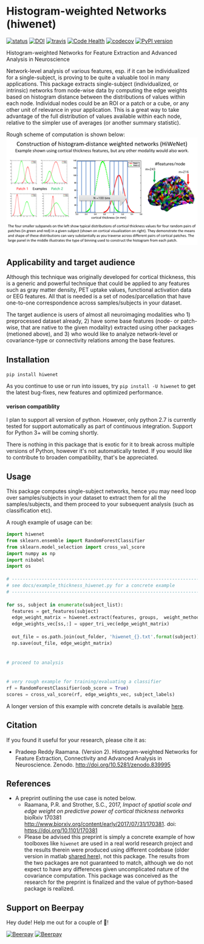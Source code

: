 # Histogram-weighted Networks (hiwenet)

[![status](http://joss.theoj.org/papers/df10a3a527fe169447a64c0cc810ff3c/status.svg)](http://joss.theoj.org/papers/df10a3a527fe169447a64c0cc810ff3c)
[![DOI](https://zenodo.org/badge/DOI/10.5281/zenodo.839995.svg)](https://doi.org/10.5281/zenodo.839995)
[![travis](https://travis-ci.org/raamana/hiwenet.svg?branch=master)](https://travis-ci.org/raamana/hiwenet.svg?branch=master)
[![Code Health](https://landscape.io/github/raamana/hiwenet/master/landscape.svg?style=flat)](https://landscape.io/github/raamana/hiwenet/master)
[![codecov](https://codecov.io/gh/raamana/hiwenet/branch/master/graph/badge.svg)](https://codecov.io/gh/raamana/hiwenet)
[![PyPI version](https://badge.fury.io/py/hiwenet.svg)](https://badge.fury.io/py/hiwenet)


Histogram-weighted Networks for Feature Extraction and Advanced Analysis in Neuroscience

Network-level analysis of various features, esp. if it can be individualized for a single-subject, is proving to be quite a valuable tool in many applications. This package extracts single-subject (individualized, or intrinsic) networks from node-wise data by computing the edge weights based on histogram distance between the distributions of values within each node. Individual nodes could be an ROI or a patch or a cube, or any other unit of relevance in your application. This is a great way to take advantage of the full distribution of values available within each node, relative to the simpler use of averages (or another summary statistic). 

Rough scheme of computation is shown below:
![illustration](docs/illustration.png)

## Applicability and target audience

Although this technique was originally developed for cortical thickness, this is a generic and powerful technique that could be applied to any features such as gray matter density, PET uptake values, functional activation data or EEG features. All that is needed is a set of nodes/parcellation that have one-to-one correspondence across samples/subjects in your dataset.

The target audience is users of almost all neuroimaging modalities who 1) preprocessed dataset already, 2) have some base features (node- or patch-wise, that are native to the given modality) extracted using other packages (metioned above), and 3) who would like to analyze network-level or covariance-type or connectivity relations among the base features.

## Installation

`pip install hiwenet`


As you continue to use or run into issues, try `pip install -U hiwenet` to get the latest bug-fixes, new features and optimized performance. 

#### verison compatiblity

I plan to support all version of python. However, only python 2.7 is currently tested for support automatically as part of continuous integration. Support for Python 3+ will be coming shortly. 

There is nothing in this package that is exotic for it to break across multiple versions of Python, however it's not automatically tested. If you would like to contribute to broaden compatibility, that's be appreciated.

## Usage

This package computes single-subject networks, hence you may need loop over samples/subjects in your dataset to extract them for all the samples/subjects, and them proceed to your subsequent analysis (such as classification etc).

A rough example of usage can be:

```python
import hiwenet
from sklearn.ensemble import RandomForestClassifier
from sklearn.model_selection import cross_val_score
import numpy as np
import nibabel
import os

# ------------------------------------------------------------------------------------
# see docs/example_thickness_hiwenet.py for a concrete example
# ------------------------------------------------------------------------------------

for ss, subject in enumerate(subject_list):
  features = get_features(subject)
  edge_weight_matrix = hiwenet.extract(features, groups,  weight_method = 'kullback_leibler')
  edge_weights_vec[ss,:] = upper_tri_vec(edge_weight_matrix)
  
  out_file = os.path.join(out_folder, 'hiwenet_{}.txt'.format(subject))
  np.save(out_file, edge_weight_matrix)
  
  
# proceed to analysis


# very rough example for training/evaluating a classifier
rf = RandomForestClassifier(oob_score = True)
scores = cross_val_score(rf, edge_weights_vec, subject_labels)


```

A longer version of this example with concrete details is available [here](docs/example_thickness_hiwenet.py).


## Citation

If you found it useful for your research, please cite it as:

 * Pradeep Reddy Raamana. (Version 2). Histogram-weighted Networks for Feature Extraction, Connectivity and Advanced Analysis in Neuroscience. Zenodo. http://doi.org/10.5281/zenodo.839995


## References

* A preprint outlining the use case is noted below. 
  * Raamana, P.R. and Strother, S.C., 2017, *Impact of spatial scale and edge weight on predictive power of cortical thickness networks* bioRxiv 170381 http://www.biorxiv.org/content/early/2017/07/31/170381. doi: https://doi.org/10.1101/170381 
  * Please be advised this preprint is simply a concrete example of how toolboxes like `hiwenet` are used in a real world research project and the results therein were produced using different codebase (older version in matlab [shared here](https://github.com/raamana/hiwenet/tree/master/matlab_code)), not this package. The results from the two packages are not  guaranteed to match, although we do not expect to have any differences given uncomplicated nature of the covariance computation. This package was conceived as the research for the preprint is finalized and the value of python-based package is realized.

## Support on Beerpay
Hey dude! Help me out for a couple of :beers:!

[![Beerpay](https://beerpay.io/raamana/hiwenet/badge.svg?style=beer-square)](https://beerpay.io/raamana/hiwenet)  [![Beerpay](https://beerpay.io/raamana/hiwenet/make-wish.svg?style=flat-square)](https://beerpay.io/raamana/hiwenet?focus=wish)
